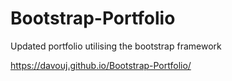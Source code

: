 # Bootstrap-Portfolio
Updated portfolio utilising the bootstrap framework

https://davouj.github.io/Bootstrap-Portfolio/